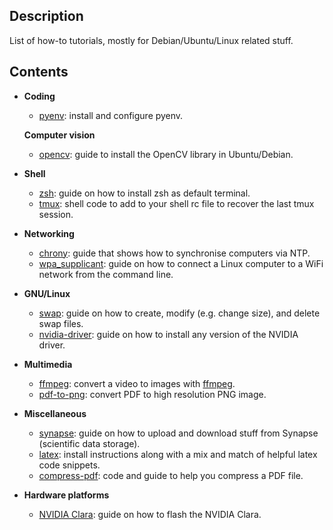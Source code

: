 Description
-----------
List of how-to tutorials, mostly for Debian/Ubuntu/Linux related stuff.

Contents
--------

* **Coding**
  * [pyenv](pyenv): install and configure pyenv.

  **Computer vision**
  * [opencv](opencv): guide to install the OpenCV library in Ubuntu/Debian. 


* **Shell**
  * [zsh](zsh): guide on how to install zsh as default terminal. 
  * [tmux](tmux): shell code to add to your shell rc file to recover the last tmux session. 


* **Networking**
  * [chrony](chrony): guide that shows how to synchronise computers via NTP.
  * [wpa_supplicant](wpa_supplicant): guide on how to connect a Linux computer to a WiFi network from the command line.


* **GNU/Linux**
  * [swap](swap): guide on how to create, modify (e.g. change size), and delete swap files.
  * [nvidia-driver](nvidia-driver): guide on how to install any version of the NVIDIA driver.


* **Multimedia**
  * [ffmpeg](ffmpeg): convert a video to images with [ffmpeg](https://ffmpeg.org).
  * [pdf-to-png](pdf-to-png): convert PDF to high resolution PNG image.


* **Miscellaneous**
  * [synapse](synapse): guide on how to upload and download stuff from Synapse (scientific data storage).
  * [latex](latex): install instructions along with a mix and match of helpful latex code snippets. 
  * [compress-pdf](compress-pdf): code and guide to help you compress a PDF file.


* **Hardware platforms**
  * [NVIDIA Clara](nvidia-clara): guide on how to flash the NVIDIA Clara. 
